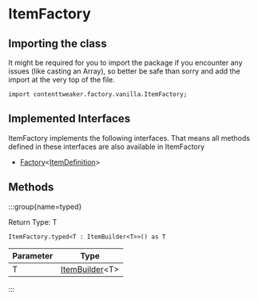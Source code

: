# ItemFactory

## Importing the class

It might be required for you to import the package if you encounter any issues (like casting an Array), so better be safe than sorry and add the import at the very top of the file.
```zenscript
import contenttweaker.factory.vanilla.ItemFactory;
```


## Implemented Interfaces
ItemFactory implements the following interfaces. That means all methods defined in these interfaces are also available in ItemFactory

- [Factory](/mods/contenttweaker/rt/Factory)&lt;[ItemDefinition](/vanilla/api/item/ItemDefinition)&gt;

## Methods

:::group{name=typed}

Return Type: T

```zenscript
ItemFactory.typed<T : ItemBuilder<T>>() as T
```

| Parameter |                                     Type                                      |
|-----------|-------------------------------------------------------------------------------|
| T         | [ItemBuilder](/mods/contenttweaker/builder/vanilla/item/ItemBuilder)&lt;T&gt; |


:::


